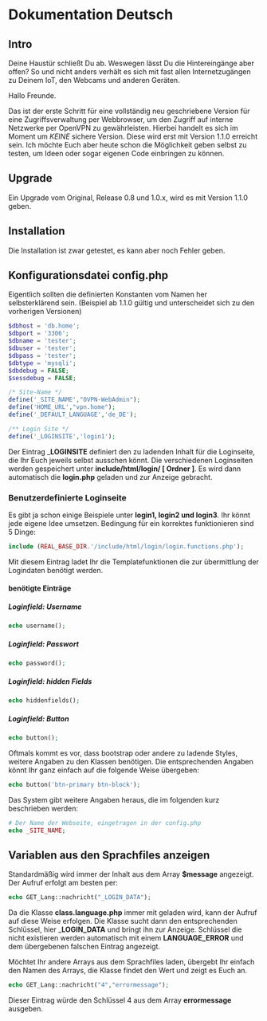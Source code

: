 # Dokumentation Deutsch

## Intro

Deine Haustür schließt Du ab. Weswegen lässt Du die Hintereingänge aber offen? So und nicht anders verhält es sich mit fast allen Internetzugängen zu Deinem IoT, den Webcams und anderen Geräten.

Hallo Freunde.

Das ist der erste Schritt für eine vollständig neu geschriebene Version für eine Zugriffsverwaltung per Webbrowser, um den Zugriff auf interne Netzwerke per OpenVPN zu gewährleisten. Hierbei handelt es sich im Moment um _KEINE_ sichere Version. Diese wird erst mit Version 1.1.0 erreicht sein. Ich möchte Euch aber heute schon die Möglichkeit geben selbst zu testen, um Ideen oder sogar eigenen Code einbringen zu können.

## Upgrade

Ein Upgrade vom Original, Release 0.8 und 1.0.x, wird es mit Version 1.1.0 geben.

## Installation

Die Installation ist zwar getestet, es kann aber noch Fehler geben.

## Konfigurationsdatei config.php

Eigentlich sollten die definierten Konstanten vom Namen her selbsterklärend sein. (Beispiel ab 1.1.0 gültig und unterscheidet sich zu den vorherigen Versionen)

````php
$dbhost = 'db.home';
$dbport = '3306';
$dbname = 'tester';
$dbuser = 'tester';
$dbpass = 'tester';
$dbtype = 'mysqli';
$dbdebug = FALSE;
$sessdebug = FALSE;

/* Site-Name */
define('_SITE_NAME',"OVPN-WebAdmin");
define('HOME_URL',"vpn.home");
define('_DEFAULT_LANGUAGE','de_DE');

/** Login Site */
define('_LOGINSITE','login1');
````

Der Eintrag ___LOGINSITE__ definiert den zu ladenden Inhalt für die Loginseite, die Ihr Euch jeweils selbst ausschen könnt. Die verschiedenen Loginseiten werden gespeichert unter __include/html/login/ [ Ordner ]__. Es wird dann automatisch die __login.php__ geladen und zur Anzeige gebracht.

### Benutzerdefinierte Loginseite

Es gibt ja schon einige Beispiele unter __login1, login2 und login3__. Ihr könnt jede eigene Idee umsetzen. Bedingung für ein korrektes funktionieren sind 5 Dinge:

````php
include (REAL_BASE_DIR.'/include/html/login/login.functions.php');
````

Mit diesem Eintrag ladet Ihr die Templatefunktionen die zur übermittlung der Logindaten benötigt werden.

#### benötigte Einträge

##### Loginfield: Username

````php
echo username();
````

##### Loginfield: Passwort

````php
echo password();
````

##### Loginfield: hidden Fields

````php
echo hiddenfields();
````

##### Loginfield: Button

````php
echo button();
````

Oftmals kommt es vor, dass bootstrap oder andere zu ladende Styles, weitere Angaben zu den Klassen benötigen. Die entsprechenden Angaben könnt Ihr ganz einfach auf die folgende Weise übergeben:

````php
echo button('btn-primary btn-block');
````

Das System gibt weitere Angaben heraus, die im folgenden kurz beschrieben werden:

````php
# Der Name der Webseite, eingetragen in der config.php
echo _SITE_NAME;

````

## Variablen aus den Sprachfiles anzeigen

Standardmäßig wird immer der Inhalt aus dem Array __$message__ angezeigt. Der Aufruf erfolgt am besten per:

````php
echo GET_Lang::nachricht("_LOGIN_DATA");

````

Da die Klasse __class.language.php__ immer mit geladen wird, kann der Aufruf auf diese Weise erfolgen. Die Klasse sucht dann den entsprechenden Schlüssel, hier ___LOGIN_DATA__ und bringt ihn zur Anzeige. Schlüssel die nicht existieren werden automatisch mit einem __LANGUAGE_ERROR__ und dem übergebenen falschen Eintrag angezeigt.

Möchtet Ihr andere Arrays aus dem Sprachfiles laden, übergebt Ihr einfach den Namen des Arrays, die Klasse findet den Wert und zeigt es Euch an.

````php
echo GET_Lang::nachricht("4","errormessage");

````

Dieser Eintrag würde den Schlüssel 4 aus dem Array __errormessage__ ausgeben.
